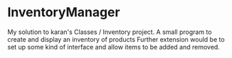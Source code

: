 # InventoryManager
My solution to karan's Classes / Inventory project.
A small program to create and display an inventory of products
Further extension would be to set up some kind of interface and allow items to be added and removed.
